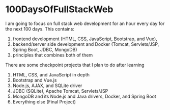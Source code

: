 # 100DaysOfFullStackWeb
I am going to focus on full stack web development for an hour every day for the next 100 days.
This contains:
1. frontend development (HTML, CSS, JavaScript, Bootstrap, and Vue),
2. backend/server side development and Docker (Tomcat, Servlets/JSP, Spring Boot, JDBC, MongoDB)
3. principles that combines both of them

There are some checkpoint projects that I plan to do after learning
1. HTML, CSS, and JavaScript in depth
2. Bootstrap and Vue.js
3. Node.js, AJAX, and SQLite driver
4. JDBC (SQLite), Apache Tomcat, Servlets/JSP
5. MongoDB and its Node.js and Java drivers, Docker, and Spring Boot
6. Everything else (Final Project)
